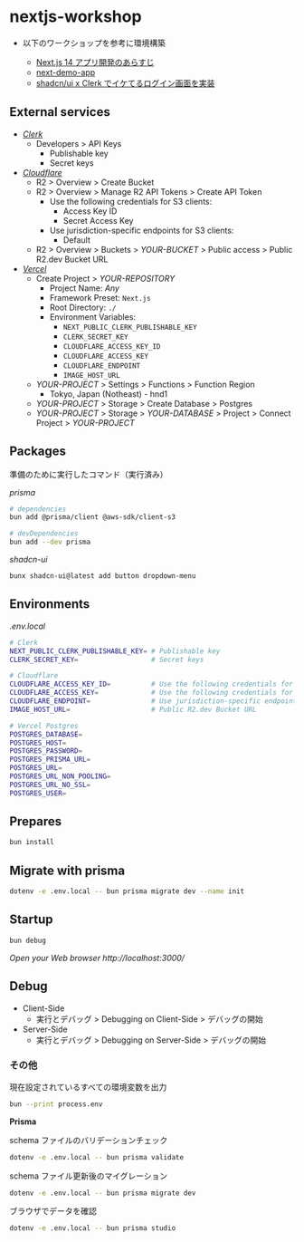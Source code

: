 # nextjs-workshop

- 以下のワークショップを参考に環境構築

  - [Next.js 14 アプリ開発のあらすじ](https://zenn.dev/nino/books/30e21d37af73b5)
  - [next-demo-app](https://github.com/dninomiya/next-demo-app)
  - [shadcn/ui x Clerk でイケてるログイン画面を実装](https://zenn.dev/hayato94087/articles/98a48652e48bdb)

## External services

- [_Clerk_](https://clerk.com/)
  - Developers > API Keys
    - Publishable key
    - Secret keys
- [_Cloudflare_](https://www.cloudflare.com/)
  - R2 > Overview > Create Bucket
  - R2 > Overview > Manage R2 API Tokens > Create API Token
    - Use the following credentials for S3 clients:
      - Access Key ID
      - Secret Access Key
    - Use jurisdiction-specific endpoints for S3 clients:
      - Default
  - R2 > Overview > Buckets > _YOUR-BUCKET_ > Public access > Public R2.dev Bucket URL
- [_Vercel_](https://vercel.com/)
  - Create Project > _YOUR-REPOSITORY_
    - Project Name: _Any_
    - Framework Preset: `Next.js`
    - Root Directory: `./`
    - Environment Variables:
      - `NEXT_PUBLIC_CLERK_PUBLISHABLE_KEY`
      - `CLERK_SECRET_KEY`
      - `CLOUDFLARE_ACCESS_KEY_ID`
      - `CLOUDFLARE_ACCESS_KEY`
      - `CLOUDFLARE_ENDPOINT`
      - `IMAGE_HOST_URL`
  - _YOUR-PROJECT_ > Settings > Functions > Function Region
    - Tokyo, Japan (Notheast) - hnd1
  - _YOUR-PROJECT_ > Storage > Create Database > Postgres
  - _YOUR-PROJECT_ > Storage > _YOUR-DATABASE_ > Project > Connect Project > _YOUR-PROJECT_

## Packages

準備のために実行したコマンド（実行済み）

_prisma_

```sh
# dependencies
bun add @prisma/client @aws-sdk/client-s3

# devDependencies
bun add --dev prisma
```

_shadcn-ui_

```sh
bunx shadcn-ui@latest add button dropdown-menu
```

## Environments

_.env.local_

```sh
# Clerk
NEXT_PUBLIC_CLERK_PUBLISHABLE_KEY= # Publishable key
CLERK_SECRET_KEY=                  # Secret keys

# Cloudflare
CLOUDFLARE_ACCESS_KEY_ID=          # Use the following credentials for S3 clients: Access Key ID
CLOUDFLARE_ACCESS_KEY=             # Use the following credentials for S3 clients: Secret Access Key
CLOUDFLARE_ENDPOINT=               # Use jurisdiction-specific endpoints for S3 clients: Default
IMAGE_HOST_URL=                    # Public R2.dev Bucket URL

# Vercel Postgres
POSTGRES_DATABASE=
POSTGRES_HOST=
POSTGRES_PASSWORD=
POSTGRES_PRISMA_URL=
POSTGRES_URL=
POSTGRES_URL_NON_POOLING=
POSTGRES_URL_NO_SSL=
POSTGRES_USER=
```

## Prepares

```sh
bun install
```

## Migrate with prisma

```sh
dotenv -e .env.local -- bun prisma migrate dev --name init
```

## Startup

```sh
bun debug
```

_Open your Web browser http://localhost:3000/_

## Debug

- Client-Side
  - 実行とデバッグ > Debugging on Client-Side > デバッグの開始
- Server-Side
  - 実行とデバッグ > Debugging on Server-Side > デバッグの開始

### その他

現在設定されているすべての環境変数を出力

```sh
bun --print process.env
```

**Prisma**

schema ファイルのバリデーションチェック

```sh
dotenv -e .env.local -- bun prisma validate
```

schema ファイル更新後のマイグレーション

```sh
dotenv -e .env.local -- bun prisma migrate dev
```

ブラウザでデータを確認

```sh
dotenv -e .env.local -- bun prisma studio
```
